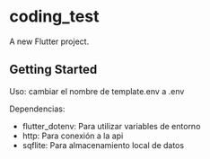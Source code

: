 # coding_test

A new Flutter project.

## Getting Started

Uso:
    cambiar el nombre de template.env a .env

Dependencias:
- flutter_dotenv: Para utilizar variables de entorno
- http: Para conexión a la api
- sqflite: Para almacenamiento local de datos
